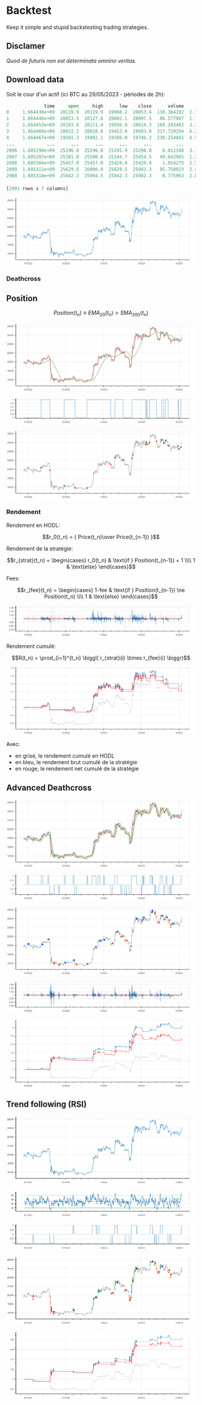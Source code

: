 # Backtest

Keep it simple and stupid backstesting trading strategies.

## Disclamer

_Quod de futuris non est determinata omnino veritas._

## Download data

Soit le cour d'un actif (ici BTC au 29/05/2023 - périodes de 2h):

```python
              time     open     high      low    close      volume         count
0     1.664438e+09  20119.9  20119.9  19968.2  20053.4  138.364192  2.771255e+06
1     1.664446e+09  20053.5  20127.8  20002.1  20097.5   86.577967  1.737841e+06
2     1.664453e+09  20103.6  20111.4  19956.9  20010.3  169.203402  3.390640e+06
3     1.664460e+09  20022.2  20028.8  19453.0  19503.0  317.729294  6.274010e+06
4     1.664467e+09  19501.3  19802.1  19386.0  19746.2  230.254841  4.505230e+06
...            ...      ...      ...      ...      ...         ...           ...
2896  1.685290e+09  25296.0  25296.0  25295.9  25296.0    0.012348  3.123668e+02
2897  1.685297e+09  25381.0  25500.0  25344.7  25454.5   49.642965  1.261837e+06
2898  1.685304e+09  25457.0  25457.0  25429.8  25429.8    1.014275  2.579427e+04
2899  1.685311e+09  25629.5  26000.0  25629.5  25942.3   95.758923  2.472821e+06
2900  1.685318e+09  25942.3  25994.5  25942.3  25982.3    0.775963  2.015425e+04

[2901 rows x 7 columns]
```

<p align="center"><img src="img/20230529-0349.png" /></p>

### Deathcross

## Position

$$ Position(t_n) \equiv EMA_{20}(t_n) > SMA_{200}(t_n) $$

<p align="center"><img src="img/20230529-0350.png" /></p>

<p align="center"><img src="img/20230529-0351.png" /></p>

<p align="center"><img src="img/20230529-0352.png" /></p>

### Rendement

Rendement en HODL:

$$r_0(t_n) = { Price(t_n)\over Price(t_{n-1}) }$$

Rendement de la stratégie:

$$r_{strat}(t_n) = \begin{cases} r_0(t_n) & \text{if } Position(t_{n-1}) = 1 \\\\ 1 & \text{else} \end{cases}$$

Fees:

$$r_{fee}(t_n) = \begin{cases} 1-fee & \text{if } Position(t_{n-1}) \ne Position(t_n) \\\\ 1 & \text{else} \end{cases}$$

<p align="center"><img src="img/20230529-0353.png" /></p>

Rendement cumulé:

$$R(t_n) = \prod_{i=1}^{t_n} \biggl( r_{strat}(i) \times r_{fee}(i) \biggr)$$

<p align="center"><img src="img/20230529-0354.png" /></p>

Avec:

  - en grisé, le rendement cumulé en HODL
  - en bleu, le rendement brut cumulé de la stratégie
  - en rouge, le rendement net cumulé de la stratégie

## Advanced Deathcross

<p align="center"><img src="img/20230529-0438.png" /></p>
<p align="center"><img src="img/20230529-0439.png" /></p>
<p align="center"><img src="img/20230529-0440.png" /></p>
<p align="center"><img src="img/20230529-0441.png" /></p>
<p align="center"><img src="img/20230529-0442.png" /></p>

## Trend following (RSI)

<p align="center"><img src="img/Trend_following_RSI/bokeh_plot(1).png" /></p>
<p align="center"><img src="img/Trend_following_RSI/bokeh_plot(2).png" /></p>
<p align="center"><img src="img/Trend_following_RSI/bokeh_plot(3).png" /></p>
<p align="center"><img src="img/Trend_following_RSI/bokeh_plot(4).png" /></p>
<p align="center"><img src="img/Trend_following_RSI/bokeh_plot(6).png" /></p>



